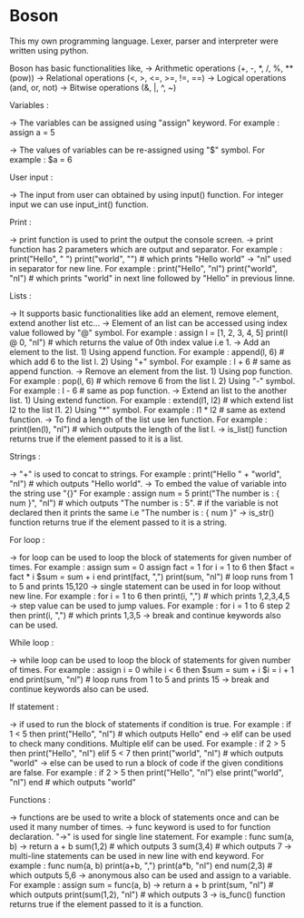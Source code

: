 # Boson

This my own programming language. Lexer, parser and interpreter were written using python.

Boson has basic functionalities like,
  -> Arithmetic operations  (+, -, *, /, %, **(pow))
  -> Relational operations  (<, >, <=, >=, !=, ==)
  -> Logical operations  (and, or, not)
  -> Bitwise operations  (&, |, ^, ~)

Variables :

  -> The variables can be assigned using "assign" keyword.
     For example : assign a = 5

  -> The values of variables can be re-assigned using "$" symbol.
     For example : $a = 6

User input :

  -> The input from user can obtained by using input() function. For integer input we can use input_int() function.

Print :

  -> print function is used to print the output the console screen.
  -> print function has 2 parameters which are output and separator.
     For example : print("Hello", " ")
                   print("world", "") # which prints "Hello world"
  -> "nl" used in separator for new line.
     For example : print("Hello", "nl")
                   print("world", "nl") # which prints "world" in next line followed by "Hello" in previous linne. 

Lists :

  -> It supports basic functionalities like add an element, remove element, extend another list etc...
  -> Element of an list can be accessed using index value followed by "@" symbol.
     For example : assign l = [1, 2, 3, 4, 5]
                   print(l @ 0, "nl") # which returns the value of 0th index value i.e 1.
  -> Add an element to the list.
     1) Using append function.
        For example : append(l, 6) # which add 6 to the list l.
     2) Using "+" symbol.
        For example : l + 6 # same as append function.
  -> Remove an element from the list.
     1) Using pop function.
        For example : pop(l, 6) # which remove 6 from the list l.
     2) Using "-" symbol.
        For example : l - 6 # same as pop function.
  -> Extend an list to the another list.
     1) Using extend function.
        For example : extend(l1, l2) # which extend list l2 to the list l1.
     2) Using "*" symbol.
        For example : l1 * l2 # same as extend function.
  -> To find a length of the list use len function.
     For example : print(len(l), "nl") # which outputs the length of the list l.
  -> is_list() function returns true if the element passed to it is a list.

Strings :

  -> "+" is used to concat to strings.
     For example : print("Hello " + "world", "nl") # which outputs "Hello world".
  -> To embed the value of variable into the string use "{}"
     For example : assign num = 5
                   print("The number is : { num }", "nl") # which outputs "The number is : 5".
                   # if the variable is not declared then it prints the same i.e "The number is : { num }"
  -> is_str() function returns true if the element passed to it is a string.

For loop :

  -> for loop can be used to loop the block of statements for given number of times.
     For example : assign sum = 0
                   assign fact = 1
                   for i = 1 to 6 then
                    $fact = fact * i
                    $sum = sum + i
                   end
                   print(fact, ",")
                   print(sum, "nl") # loop runs from 1 to 5 and prints 15,120
  -> single statement can be used in for loop without new line.
     For example : for i = 1 to 6 then print(i, ",") # which prints 1,2,3,4,5
  -> step value can be used to jump values.
     For example : for i = 1 to 6 step 2 then print(i, ",") # which prints 1,3,5
  -> break and continue keywords also can be used.

While loop :

  -> while loop can be used to loop the block of statements for given number of times.
     For example : assign i = 0
                   while i < 6 then
                    $sum = sum + i
                    $i = i + 1
                   end
                   print(sum, "nl") # loop runs from 1 to 5 and prints 15
  -> break and continue keywords also can be used.

If statement :

  -> if used to run the block of statements if condition is true.
     For example : if 1 < 5 then
                    print("Hello", "nl") # which outputs Hello"
                   end
  -> elif can be used to check many conditions. Multiple elif can be used.
     For example : if 2 > 5 then
                    print("Hello", "nl")
                   elif 5 < 7 then
                    print("world", "nl") # which outputs "world"
  -> else can be used to run a block of code if the given conditions are false.
     For example : if 2 > 5 then
                    print("Hello", "nl")
                   else
                    print("world", "nl")
                   end # which outputs "world"

Functions :

  -> functions are be used to write a block of statements once and can be used it many number of times.
  -> func keyword is used to for function declaration. "->" is used for single line statement.
     For example : func sum(a, b) -> return a + b
                   sum(1,2) # which outputs 3
                   sum(3,4) # which outputs 7
  -> multi-line statements can be used in new line with end keyword.
     For example : func num(a, b)
                    print(a+b, ",")
                    print(a*b, "nl")
                   end
                   num(2,3) # which outputs 5,6
  -> anonymous also can be used and assign to a variable.
     For example : assign sum = func(a, b) -> return a + b
                   print(sum, "nl") # which outputs <anonymous function>
                   print(sum(1,2), "nl") # which outputs 3
  -> is_func() function returns true if the element passed to it is a function.
